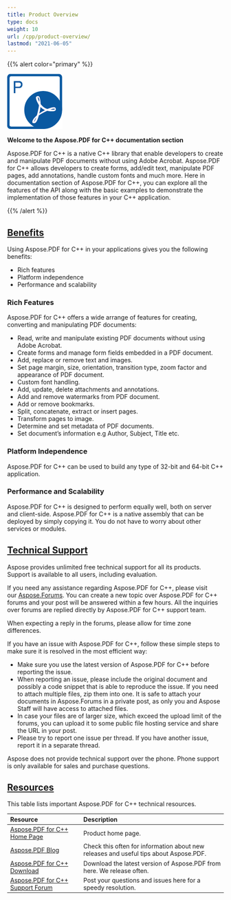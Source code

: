 ```yaml
---
title: Product Overview
type: docs
weight: 10
url: /cpp/product-overview/
lastmod: "2021-06-05"
---
```


{{% alert color="primary" %}}

![todo:image_alt_text](product-overview_1)

**Welcome to the Aspose.PDF for C++ documentation section**

Aspose.PDF for C++ is a native C++ library that enable developers to create and manipulate PDF documents without using Adobe Acrobat. Aspose.PDF for C++ allows developers to create forms, add/edit text, manipulate PDF pages, add annotations, handle custom fonts and much more. Here in documentation section of Aspose.PDF for C++, you can explore all the features of the API along with the basic examples to demonstrate the implementation of those features in your C++ application.

{{% /alert %}}
## <ins>**Benefits**
Using Aspose.PDF for C++ in your applications gives you the following benefits:

- Rich features
- Platform independence
- Performance and scalability
### **Rich Features**
Aspose.PDF for C++ offers a wide arrange of features for creating, converting and manipulating PDF documents:

- Read, write and manipulate existing PDF documents without using Adobe Acrobat.
- Create forms and manage form fields embedded in a PDF document.
- Add, replace or remove text and images.
- Set page margin, size, orientation, transition type, zoom factor and appearance of PDF document.
- Custom font handling.
- Add, update, delete attachments and annotations.
- Add and remove watermarks from PDF document.
- Add or remove bookmarks.
- Split, concatenate, extract or insert pages.
- Transform pages to image.
- Determine and set metadata of PDF documents.
- Set document’s information e.g Author, Subject, Title etc.
### **Platform Independence**
Aspose.PDF for C++ can be used to build any type of 32-bit and 64-bit C++ application.
### **Performance and Scalability**
Aspose.PDF for C++ is designed to perform equally well, both on server and client-side. Aspose.PDF for C++ is a native assembly that can be deployed by simply copying it. You do not have to worry about other services or modules.
## <ins>**Technical Support**
Aspose provides unlimited free technical support for all its products. Support is available to all users, including evaluation.

If you need any assistance regarding Aspose.PDF for C++, please visit our [Aspose.Forums](https://forum.aspose.com/c/pdf/10). You can create a new topic over Aspose.PDF for C++ forums and your post will be answered within a few hours. All the inquiries over forums are replied directly by Aspose.PDF for C++ support team.

When expecting a reply in the forums, please allow for time zone differences.

If you have an issue with Aspose.PDF for C++, follow these simple steps to make sure it is resolved in the most efficient way:

- Make sure you use the latest version of Aspose.PDF for C++ before reporting the issue.
- When reporting an issue, please include the original document and possibly a code snippet that is able to reproduce the issue. If you need to attach multiple files, zip them into one. It is safe to attach your documents in Aspose.Forums in a private post, as only you and Aspose Staff will have access to attached files.
- In case your files are of larger size, which exceed the upload limit of the forums, you can upload it to some public file hosting service and share the URL in your post.
- Please try to report one issue per thread. If you have another issue, report it in a separate thread.

Aspose does not provide technical support over the phone. Phone support is only available for sales and purchase questions.
## <ins>**Resources**
This table lists important Aspose.PDF for C++ technical resources.

|**Resource**|**Description**|
| :- | :- |
|[Aspose.PDF for C++ Home Page](https://www.aspose.com/products/pdf/cpp)|Product home page.|
|[Aspose.PDF Blog](https://blog.aspose.com/category/aspose-products/aspose-pdf-product-family/)|Check this often for information about new releases and useful tips about Aspose.PDF.|
|[Aspose.PDF for C++ Download](https://downloads.aspose.com/pdf/cpp)|Download the latest version of Aspose.PDF from here. We release often.|
|[Aspose.PDF for C++ Support Forum](https://forum.aspose.com/c/pdf/10)|Post your questions and issues here for a speedy resolution.|

